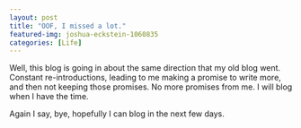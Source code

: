 ```yaml
---
layout: post
title: "OOF, I missed a lot."
featured-img: joshua-eckstein-1060835
categories: [Life]
---
```


Well, this blog is going in about the same direction that my old blog went. Constant re-introductions, leading to me making a promise to write more, and then not keeping those promises. No more promises from me. I will blog when I have the time.

Again I say, bye, hopefully I can blog in the next few days.